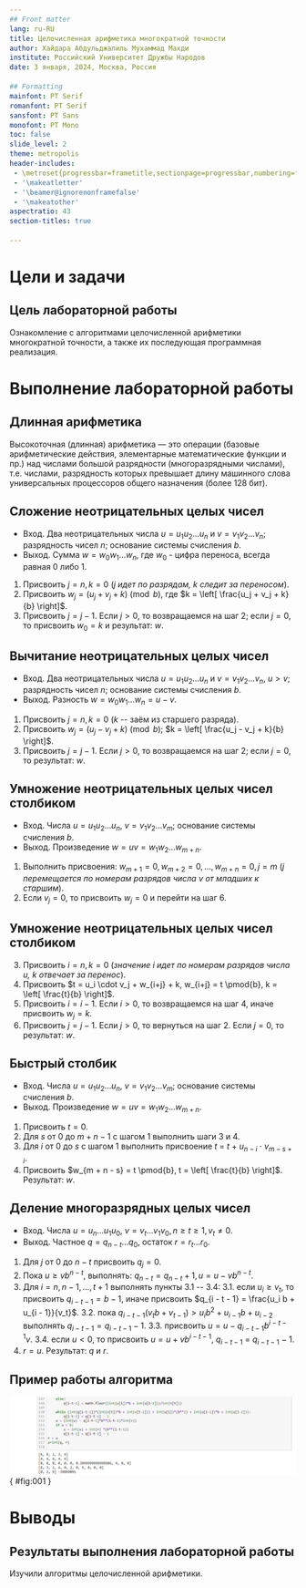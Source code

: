 ```yaml
---
## Front matter
lang: ru-RU
title: Целочисленная арифметика многократной точности
author: Хайдара Абдульджалиль Мухаммад Махди
institute: Российский Университет Дружбы Народов
date: 3 января, 2024, Москва, Россия

## Formatting
mainfont: PT Serif
romanfont: PT Serif
sansfont: PT Sans
monofont: PT Mono
toc: false
slide_level: 2
theme: metropolis
header-includes: 
 - \metroset{progressbar=frametitle,sectionpage=progressbar,numbering=fraction}
 - '\makeatletter'
 - '\beamer@ignorenonframefalse'
 - '\makeatother'
aspectratio: 43
section-titles: true

---
```


# Цели и задачи

## Цель лабораторной работы

Ознакомление с алгоритмами целочисленной арифметики многократной точности, а также их последующая программная реализация.

# Выполнение лабораторной работы

## Длинная арифметика

Высокоточная (длинная) арифметика — это операции (базовые арифметические действия, 
элементарные математические функции и пр.) над числами большой разрядности 
(многоразрядными числами), т.е. числами, разрядность которых превышает 
длину машинного слова универсальных процессоров общего назначения (более 128 бит).

## Сложение неотрицательных целых чисел

* Вход. Два неотрицательных числа $u = u_1 u_2 \ldots u_n$ и $v = v_1 v_2 \ldots v_n$; разрядность чисел $n$; основание системы счисления $b$.
* Выход. Сумма $w = w_0 w_1 \ldots w_n$, где $w_0$ - цифра переноса, всегда равная $0$ либо $1$.


1. Присвоить $j = n, k = 0$ (*$j$ идет по разрядам, $k$ следит за переносом*).
2. Присвоить $w_j = (u_j + v_j + k) \pmod{b}$, где $k = \left[ \frac{u_j + v_j + k}{b} \right]$.
3. Присвоить $j = j - 1$. Если $j > 0$, то возвращаемся на шаг 2; если $j = 0$, то присвоить $w_0 = k$ и результат: $w$.

## Вычитание неотрицательных целых чисел

* Вход. Два неотрицательных числа $u = u_1 u_2 \ldots u_n$ и $v = v_1 v_2 \ldots v_n$, $u > v$; разрядность чисел $n$; основание системы счисления $b$.
* Выход. Разность $w = w_0 w_1 \ldots w_n = u - v$.

1. Присвоить $j = n, k = 0$ ($k$ -- заём из старшего разряда).
2. Присвоить $w_j = (u_j - v_j + k) \pmod{b}$; $k = \left[ \frac{u_j - v_j + k}{b} \right]$.
3. Присвоить $j = j - 1$. Если $j > 0$, то возвращаемся на шаг 2; если $j = 0$, то результат: $w$.

## Умножение неотрицательных целых чисел столбиком

* Вход. Числа $u = u_1 u_2 \ldots u_n$, $v = v_1 v_2 \ldots v_m$; основание системы счисления $b$.
* Выход. Произведение $w = uv = w_1 w_2 \ldots w_{m+n}$.

1. Выполнить присвоения: $w_{m+1} = 0, w_{m+2} = 0, \ldots, w_{m+n} = 0, j = m$ (*$j$ перемещается по номерам разрядов числа $v$ от младших к старшим*).
2. Если $v_j = 0$, то присвоить $w_j = 0$ и перейти на шаг 6.

## Умножение неотрицательных целых чисел столбиком

3. Присвоить $i = n, k = 0$ (*значение $i$ идет по номерам разрядов числа $u$, $k$ отвечает за перенос*).
4. Присвоить $t = u_i \cdot v_j + w_{i+j} + k, w_{i+j} = t \pmod{b}, k = \left[ \frac{t}{b} \right]$.
5. Присвоить $i = i - 1$. Если $i > 0$, то возвращаемся на шаг 4, иначе присвоить $w_j = k$.
6. Присвоить $j = j - 1$. Если $j > 0$, то вернуться на шаг 2. Если $j = 0$, то результат: $w$.

## Быстрый столбик

* Вход. Числа $u = u_1 u_2 \ldots u_n$, $v = v_1 v_2 \ldots v_m$; основание системы счисления $b$.
* Выход. Произведение $w = uv = w_1 w_2 \ldots w_{m+n}$.

1. Присвоить $t = 0$.
2. Для $s$ от $0$ до $m + n - 1$ с шагом 1 выполнить шаги 3 и 4.
3. Для $i$ от $0$ до $s$ с шагом 1 выполнить присвоение $t~=~t~+~u_{n - i}~\cdot~v_{m - s + i}$.
4. Присвоить $w_{m + n - s} = t \pmod{b}, t = \left[ \frac{t}{b} \right]$. Результат: $w$.

## Деление многоразрядных целых чисел

* Вход. Числа $u = u_n \ldots u_1 u_0$, $v = v_t \ldots v_1 v_0, n \ge t \ge 1, v_t \ne 0$.
* Выход. Частное $q = q_{n-t} \ldots q_0$, остаток $r = r_t \ldots r_0$.

1. Для $j$ от $0$ до $n - t$ присвоить $q_j = 0$.
2. Пока $u \ge v b^{n - t}$, выполнять: $q_{n - t} = q_{n - t} + 1, u = u - v b^{n - t}$.
3. Для $i = n, n - 1, \ldots, t + 1$ выполнять пункты 3.1 -- 3.4:
	3.1. если $u_i \ge v_t$, то присвоить $q_{i - t - 1} = b - 1$, иначе присвоить $q_{i - t - 1} = \frac{u_i b + u_{i - 1}}{v_t}$.
	3.2. пока $q_{i - t - 1} (v_t b + v_{t - 1}) > u_i b^2 + u_{i - 1} b + u_{i - 2}$ выполнять $q_{i - t - 1} = q_{i - t - 1} - 1$.
	3.3. присвоить $u = u - q_{i - t - 1} b^{i - t - 1} v$.
	3.4. если $u < 0$, то присвоить $u = u + v b^{i - t - 1}$, $q_{i - t - 1}~=~q_{i - t - 1}~-~1$.
4. $r = u$. Результат: $q$ и $r$.

## Пример работы алгоритма

![Работа алгоритма](image/0.png){ #fig:001 }

# Выводы

## Результаты выполнения лабораторной работы

Изучили алгоритмы целочисленной арифметики.

